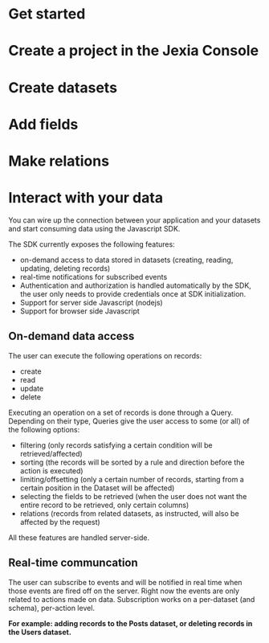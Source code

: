 # Get started

# Create a project in the Jexia Console

# Create datasets

# Add fields

# Make relations

# Interact with your data

You can wire up the connection between your application and your datasets and start consuming data using the Javascript SDK.

The SDK currently exposes the following features:

* on-demand access to data stored in datasets \(creating, reading, updating, deleting records\)
* real-time notifications for subscribed events
* Authentication and authorization is handled automatically by the SDK, the user only needs to provide credentials once at SDK initialization.
* Support for server side Javascript (nodejs)
* Support for browser side Javascript 

## On-demand data access

The user can execute the following operations on records:

* create
* read
* update
* delete

Executing an operation on a set of records is done through a Query. Depending on their type, Queries give the user access to some \(or all\) of the following options:

* filtering \(only records satisfying a certain condition will be retrieved/affected\)
* sorting \(the records will be sorted by a rule and direction before the action is executed\)
* limiting/offsetting \(only a certain number of records, starting from a certain position in the Dataset will be affected\)
* selecting the fields to be retrieved \(when the user does not want the entire record to be retrieved, only certain columns\)
* relations \(records from related datasets, as instructed, will also be affected by the request\)

All these features are handled server-side.

## Real-time communcation

The user can subscribe to events and will be notified in real time when those events are fired off on the server. Right now the events are only related to actions made on data. Subscription works on a per-dataset \(and schema\), per-action level.

**For example: adding records to the Posts dataset, or deleting records in the Users dataset.**




